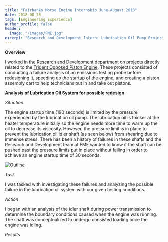 ```yaml
---
title: "Fairbanks Morse Engine Internship June-August 2018"
date: 2018-08-28
tags: [Engineering Experience]
author_profile: false
header:
  image: "/images/FME.jpg"
excerpt: "Research and Development Intern: Lubrication Oil Pump Project"
---
```

**Overview**

I worked in the Research and Development department on projects directly related to the [Trident Opposed Piston Engine](https://www.fairbanksmorse.com/trident-op). These projects consisted of conducting a failure analysis of an emissions testing probe before redesigning it, speeding up the startup of the engine, and creating a piston assembly cart to help technicians put in and take out pistons.

**Analysis of Lubrication Oil System for possible redesign**

*Situation*

The engine startup time (190 seconds) is limited by the pressure experienced by the lubrication oil pump. The lubrication oil is thicker at the heater temperature initially so the engine needs more time to warm up the oil to decrease its viscosity. However, the pressure limit is in place to prevent the lubrication oil idler shaft (as seen below) from shearing due to immense stress. There has been a history of failures in these shafts and the Research and Development team at FME wanted to know if the shaft can be pushed past the pressure limits put in place without failing in order to achieve an engine startup time of 30 seconds.

<img src="{{ site.url }}{{ site.baseurl }}/images/Shaft.png" alt="Outline">

*Task*

 I was tasked with investigating these failures and analyzing the possible failure in the lubrication oil system with our given testing conditions.

*Action*

I began with an analysis of the idler shaft during power transmission to determine the boundary conditions caused when the engine was running. The shaft was conceptualized to undergo consisted loading once the engine was idling.



*Results*

